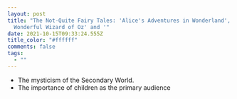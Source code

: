 ```yaml
---
layout: post
title: "The Not-Quite Fairy Tales: 'Alice's Adventures in Wonderland', 'The
  Wonderful Wizard of Oz' and '"
date: 2021-10-15T09:33:24.555Z
title_color: "#ffffff"
comments: false
tags:
  - ""
---
```

* The mysticism of the Secondary World.
* The importance of children as the primary audience